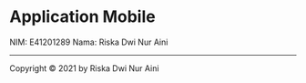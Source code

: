 # Application Mobile

NIM: E41201289
Nama:  Riska Dwi Nur Aini

<hr>

Copyright © 2021 by Riska Dwi Nur Aini